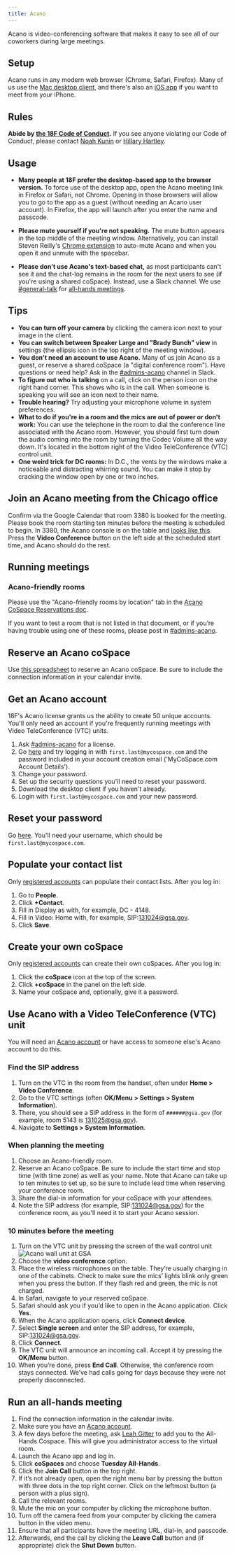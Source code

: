 ```yaml
---
title: Acano
---
```


Acano is video-conferencing software that makes it easy to see all of our coworkers during large meetings.

## Setup

Acano runs in any modern web browser (Chrome, Safari, Firefox). Many of us use the [Mac desktop client](https://clientupgrade.acano.com/download/oBklj0sd28dl2mz/AcanoClient.dmg), and there's also an [iOS app](https://itunes.apple.com/gb/app/acano/id680581809?mt=8) if you want to meet from your iPhone.

## Rules

**Abide by [the 18F Code of Conduct](/code-of-conduct).** If you see anyone violating our Code of Conduct, please contact [Noah Kunin](https://civicactions.slack.com/messages/noah/) or [Hillary Hartley](https://civicactions.slack.com/messages/hillary/).

## Usage

- **Many people at 18F prefer the desktop-based app to the browser version.** To force use of the desktop app, open the Acano meeting link in Firefox or Safari, not Chrome. Opening in those browsers will allow you to go to the app as a guest (without needing an Acano user account). In Firefox, the app will launch after you enter the name and passcode.

- **Please mute yourself if you're not speaking.** The mute button appears in the top middle of the meeting window. Alternatively, you can install Steven Reilly's [Chrome extension](https://chrome.google.com/webstore/detail/videochat-auto-mute/hbnakdpkiaeifdfkpipkcnmojleiklme) to auto-mute Acano and when you open it and unmute with the spacebar.

- **Please don't use Acano's text-based chat,** as most participants can't see it and the chat-log remains in the room for the next users to see (if you're using a shared coSpace). Instead, use a Slack channel. We use [#general-talk](https://civicactions.slack.com/messages/general-talk) for [all-hands meetings](/meetings-and-meeting-tools#all-hands).

## Tips

- **You can turn off your camera** by clicking the camera icon next to your image in the client.
- **You can switch between Speaker Large and "Brady Bunch" view** in settings (the ellipsis icon in the top right of the meeting window).
- **You don't need an account to use Acano.** Many of us join Acano as a guest, or reserve a shared coSpace (a "digital conference room"). Have questions or need help? Ask in the [#admins-acano](https://civicactions.slack.com/messages/admins-acano/) channel in Slack.
- **To figure out who is talking** on a call, click on the person icon on the right hand corner. This shows who is in the call. When someone is speaking you will see an icon next to their name.
- **Trouble hearing?** Try adjusting your microphone volume in system preferences.
- **What to do if you're in a room and the mics are out of power or don't work:** You can use the telephone in the room to dial the conference line associated with the Acano room. However, you should first turn down the audio coming into the room by turning the Codec Volume all the way down. It's located in the bottom right of the Video TeleConference (VTC) control unit.
- **One weird trick for DC rooms:** In D.C., the vents by the windows make a noticeable and distracting whirring sound. You can make it stop by cracking the window open by one or two inches.

## Join an Acano meeting from the Chicago office

Confirm via the Google Calendar that room 3380 is booked for the meeting. Please book the room starting ten minutes before the meeting is scheduled to begin. In 3380, the Acano console is on the table and [looks like this](/images/acano/8.png). Press the **Video Conference** button on the left side at the scheduled start time, and Acano should do the rest.

## Running meetings

### Acano-friendly rooms

Please use the "Acano-friendly rooms by location" tab in the [Acano CoSpace Reservations doc](https://docs.google.com/spreadsheets/d/1Y_h9otFtQnuyMZuJCv6705Qb9YrS-QxTvepZGjdSnlw/edit#gid=2072853865).

If you want to test a room that is not listed in that document, or if you’re having trouble using one of these rooms, please post in [#admins-acano](https://civicactions.slack.com/messages/admins-acano).

## Reserve an Acano coSpace

Use [this spreadsheet](https://docs.google.com/spreadsheets/d/1Y_h9otFtQnuyMZuJCv6705Qb9YrS-QxTvepZGjdSnlw/edit#gid=1971293263) to reserve an Acano coSpace. Be sure to include the connection information in your calendar invite.

## Get an Acano account

18F's Acano license grants us the ability to create 50 unique accounts. You'll only need an account if you're frequently running meetings with Video TeleConference (VTC) units.

1. Ask [#admins-acano](https://civicactions.slack.com/messages/admins-acano) for a license.
2. Go [here](https://adportal.vnoc1.com/) and try logging in with `first.last@mycospace.com` and the password included in your account creation email ('MyCoSpace.com Account Details').
3. Change your password.
4. Set up the security questions you'll need to reset your password.
5. Download the desktop client if you haven't already.
6. Login with `first.last@mycospace.com` and your new password.

## Reset your password

Go [here](https://adportal.vnoc1.com). You'll need your username, which should be `first.last@mycospace.com`.

## Populate your contact list

Only [registered accounts](#get-an-acano-account) can populate their contact lists. After you log in:

1. Go to **People**.
2. Click **+Contact**.
3. Fill in Display as with, for example, DC - 4148.
4. Fill in Video: Home with, for example, SIP:131024@gsa.gov.
5. Click **Save**.

## Create your own coSpace

Only [registered accounts](#create-your-own-cospace) can create their own coSpaces. After you log in:

1. Click the **coSpace** icon at the top of the screen.
2. Click **+coSpace** in the panel on the left side.
3. Name your coSpace and, optionally, give it a password.


## Use Acano with a Video TeleConference (VTC) unit

You will need an [Acano account](#get-an-acano-account) or have access to someone else's Acano account to do this.

### Find the SIP address

1. Turn on the VTC in the room from the handset, often under **Home > Video Conference**.
2. Go to the VTC settings (often **OK/Menu > Settings > System Information**).
3. There, you should see a SIP address in the form of `######@gsa.gov` (for example, room 5143 is 131025@gsa.gov).
4. Navigate to **Settings > System Information**.

### When planning the meeting

1. Choose an Acano-friendly room.
2. Reserve an Acano coSpace. Be sure to include the start time and stop time (with time zone) as well as your name. Note that Acano can take up to ten minutes to set up, so be sure to include lead time when reserving your conference room.
3. Share the dial-in information for your coSpace with your attendees.
4. Note the SIP address (for example, SIP:131024@gsa.gov) for the conference room, as you'll need it to start your Acano session.

### 10 minutes before the meeting

1. Turn on the VTC unit by pressing the screen of the wall control unit  <img src="/images/acano/1.jpg" alt="Acano wall unit at GSA">    
2. Choose the **video conference** option.
3. Place the wireless microphones on the table. They&rsquo;re usually charging in one of the cabinets. Check to make sure the mics&rsquo; lights blink only green when you press the button. If they flash red and green, the mic is not charged.
4. In Safari, navigate to your reserved coSpace.
5. Safari should ask you if you&rsquo;d like to open in the Acano application. Click **Yes**.
6. When the Acano application opens, click **Connect device**.
7. Select **Single screen** and enter the SIP address, for example, SIP:131024@gsa.gov.
8. Click **Connect**.
9. The VTC unit will announce an incoming call. Accept it by pressing the **OK/Menu** button.
10. When you&rsquo;re done, press **End Call**. Otherwise, the conference room stays connected. We’ve had calls going for days because they were not properly disconnected.

## Run an all-hands meeting

1. Find the connection information in the calendar invite.
1. Make sure you have an [Acano account](#get-an-acano-account).
2. A few days before the meeting, ask [Leah Gitter](https://civicactions.slack.com/messages/@leahgitter) to add you to the All-Hands Cospace. This will give you administrator access to the virtual room.
3. Launch the Acano app and log in.
4. Click **coSpaces** and choose **Tuesday All-Hands**.
5. Click the **Join Call** button in the top right.
6. If it’s not already open, open the right menu bar by pressing the button with three dots in the top right corner. Click on the leftmost button (a person with a plus sign).
7. Call the relevant rooms.
8. Mute the mic on your computer by clicking the microphone button.
9. Turn off the camera feed from your computer by clicking the camera button in the video menu.
10. Ensure that all participants have the meeting URL, dial-in, and passcode.
11. Afterwards, end the call by clicking the **Leave Call** button and (if appropriate) click the **Shut Down** button.
